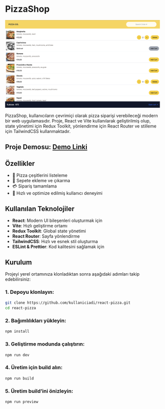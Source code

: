 # PizzaShop

![Promotional image](src/assets/pizzaShop.png)

PizzaShop, kullanıcıların çevrimiçi olarak pizza siparişi verebileceği modern bir web uygulamasıdır. Proje, React ve Vite kullanılarak geliştirilmiş olup, state yönetimi için Redux Toolkit, yönlendirme için React Router ve stilleme için TailwindCSS kullanmaktadır.

## Proje Demosu: [Demo Linki](https://movielog.ahmetyusuferten.com/)

## Özellikler
- 🍕 Pizza çeşitlerini listeleme
- 🛒 Sepete ekleme ve çıkarma
- 💳 Sipariş tamamlama
- 🚀 Hızlı ve optimize edilmiş kullanıcı deneyimi

## Kullanılan Teknolojiler
- **React**: Modern UI bileşenleri oluşturmak için
- **Vite**: Hızlı geliştirme ortamı
- **Redux Toolkit**: Global state yönetimi
- **React Router**: Sayfa yönlendirme
- **TailwindCSS**: Hızlı ve esnek stil oluşturma
- **ESLint & Prettier**: Kod kalitesini sağlamak için

## Kurulum
Projeyi yerel ortamınıza klonladıktan sonra aşağıdaki adımları takip edebilirsiniz:

### 1. Depoyu klonlayın:
```sh
git clone https://github.com/kullaniciadi/react-pizza.git
cd react-pizza
```

### 2. Bağımlılıkları yükleyin:
```sh
npm install
```

### 3. Geliştirme modunda çalıştırın:
```sh
npm run dev
```

### 4. Üretim için build alın:
```sh
npm run build
```

### 5. Üretim build’ini önizleyin:
```sh
npm run preview
```


